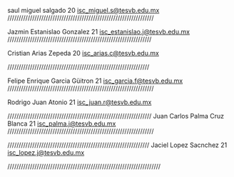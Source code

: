 ﻿saul
miguel
salgado
20
isc_miguel.s@tesvb.edu.mx
/////////////////////////////////////////////////////////////////

Jazmin
Estanislao
Gonzalez
21
isc_estanislao.j@tesvb.edu.mx
////////////////////////////////////////////////////////////////

Cristian
Arias 
Zepeda
20
isc_arias.c@tesvb.edu.mx



///////////////////////////////////////////////////////////////

Felipe Enrique
Garcia
Güitron
21
isc_garcia.f@tesvb.edu.mx
/////////////////////////////////////////////////////////////////

Rodrigo
Juan
Atonio
21
isc_juan.r@tesvb.edu.mx


////////////////////////////////////////////////////////////////
Juan Carlos
Palma 
Cruz Blanca
21
isc_palma.j@tesvb.edu.mx
/////////////////////////////////////////////////////////////////




///////////////////////////////////////////////////////////////
Jaciel
Lopez 
Sacnchez
21
isc_lopez.j@tesvb.edu.mx

////////////////////////////////////////////////////////////////////

